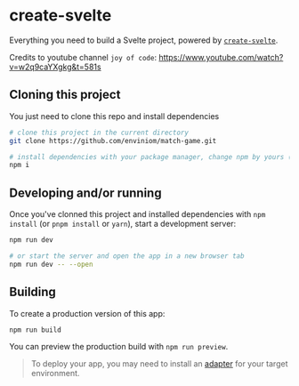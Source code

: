# create-svelte

Everything you need to build a Svelte project, powered by [`create-svelte`](https://github.com/sveltejs/kit/tree/master/packages/create-svelte).

Credits to youtube channel `joy of code`: https://www.youtube.com/watch?v=w2q9caYXgkg&t=581s

## Cloning this project

You just need to clone this repo and install dependencies

```bash
# clone this project in the current directory
git clone https://github.com/enviniom/match-game.git

# install dependencies with your package manager, change npm by yours (npm, pnpm, yarn)
npm i
```

## Developing and/or running

Once you've clonned this project and installed dependencies with `npm install` (or `pnpm install` or `yarn`), start a development server:

```bash
npm run dev

# or start the server and open the app in a new browser tab
npm run dev -- --open
```

## Building

To create a production version of this app:

```bash
npm run build
```

You can preview the production build with `npm run preview`.

> To deploy your app, you may need to install an [adapter](https://kit.svelte.dev/docs/adapters) for your target environment.
